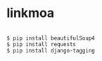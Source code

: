 # linkmoa

~~~

$ pip install beautifulSoup4
$ pip install requests
$ pip install django-tagging
~~~
